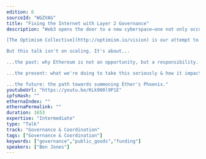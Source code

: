 ```yaml
---
edition: 6
sourceId: "WGZVAG"
title: "Fixing the Internet with Layer 2 Governance"
description: "Web3 opens the door to a new cyberspace—one not only occupied, but governed, by its citizens.

[The Optimism Collective](http://optimism.io/vision) is our attempt to correct meatspace's market failures with an L2.

But this talk isn't on scaling. It's about...

...the past: why Ethereum is not an opportunity, but a responsibility.

...the present: what we're doing to take this seriously & how it impacts our governance designs.

...the future: the path towards summoning Ether's Phoenix."
youtubeUrl: "https://youtu.be/KLk900l9P1E"
ipfsHash: ""
ethernaIndex: ""
ethernaPermalink: ""
duration: 1653
expertise: "Intermediate"
type: "Talk"
track: "Governance & Coordination"
tags: ["Governance & Coordination"]
keywords: ["governance","public_goods","funding"]
speakers: ["Ben Jones"]
---
```

